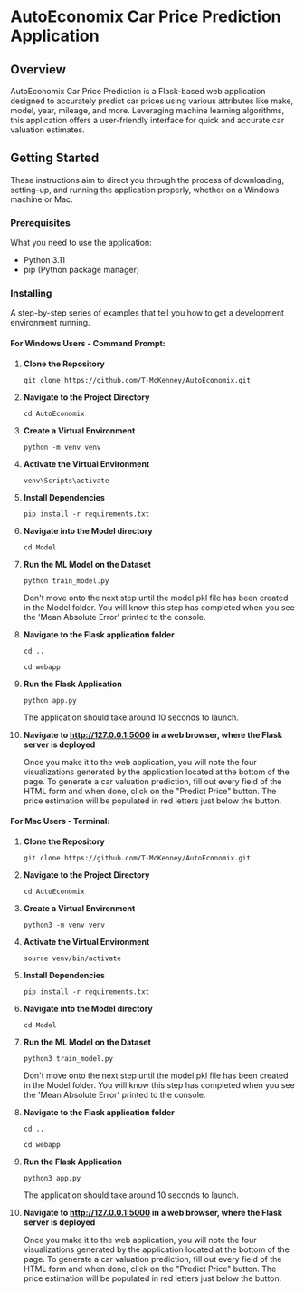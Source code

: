# AutoEconomix Car Price Prediction Application

## Overview
AutoEconomix Car Price Prediction is a Flask-based web application designed to accurately predict car prices using various attributes like make, model, year, mileage, and more. Leveraging  machine learning algorithms, this application offers a user-friendly interface for quick and accurate car valuation estimates.

## Getting Started

These instructions aim to direct you through the process of downloading, setting-up, and running the application properly, whether on a Windows machine or Mac.

### Prerequisites

What you need to use the application:

- Python 3.11
- pip (Python package manager)

### Installing

A step-by-step series of examples that tell you how to get a development environment running.

#### For Windows Users - Command Prompt:

1. **Clone the Repository**

    ```
    git clone https://github.com/T-McKenney/AutoEconomix.git
    ```

2. **Navigate to the Project Directory**

    ```
    cd AutoEconomix
    ```

3. **Create a Virtual Environment**

    ```
    python -m venv venv
    ```

4. **Activate the Virtual Environment**

    ```
    venv\Scripts\activate
    ```

5. **Install Dependencies**

    ```
    pip install -r requirements.txt
    ```

6. **Navigate into the Model directory**

    ```
    cd Model 
    ```
   
7. **Run the ML Model on the Dataset**

    ```
    python train_model.py
    ```
   Don't move onto the next step until the model.pkl file has been created in the Model folder. You will know this step has completed when you see the 'Mean Absolute Error' printed to the console.


8. **Navigate to the Flask application folder**

    ```
   cd ..
   ```
   ```
   cd webapp
   ```

9. **Run the Flask Application**

    ```
    python app.py
    ```
    The application should take around 10 seconds to launch.


10. **Navigate to http://127.0.0.1:5000 in a web browser, where the Flask server is deployed**

    Once you make it to the web application, you will note the four visualizations generated by the application located at the bottom of the page. To generate a car valuation prediction, fill out every field of the HTML form and when done, click on the "Predict Price" button. The price estimation will be populated in red letters just below the button.




#### For Mac Users - Terminal:

1. **Clone the Repository**

    ```
    git clone https://github.com/T-McKenney/AutoEconomix.git
    ```

2. **Navigate to the Project Directory**

    ```
    cd AutoEconomix
    ```

3. **Create a Virtual Environment**

    ```
    python3 -m venv venv
    ```

4. **Activate the Virtual Environment**

    ```
    source venv/bin/activate
    ```

5. **Install Dependencies**

    ```
    pip install -r requirements.txt
    ```

6. **Navigate into the Model directory**

    ```
    cd Model 
    ```
   
7. **Run the ML Model on the Dataset**

    ```
    python3 train_model.py
    ```
   Don't move onto the next step until the model.pkl file has been created in the Model folder. You will know this step has completed when you see the 'Mean Absolute Error' printed to the console.


8. **Navigate to the Flask application folder**

    ```
   cd ..
   ```
   ```
   cd webapp
   ```

9. **Run the Flask Application**

    ```
    python3 app.py
    ```
    The application should take around 10 seconds to launch.


10. **Navigate to http://127.0.0.1:5000 in a web browser, where the Flask server is deployed**

    Once you make it to the web application, you will note the four visualizations generated by the application located at the bottom of the page. To generate a car valuation prediction, fill out every field of the HTML form and when done, click on the "Predict Price" button. The price estimation will be populated in red letters just below the button.
